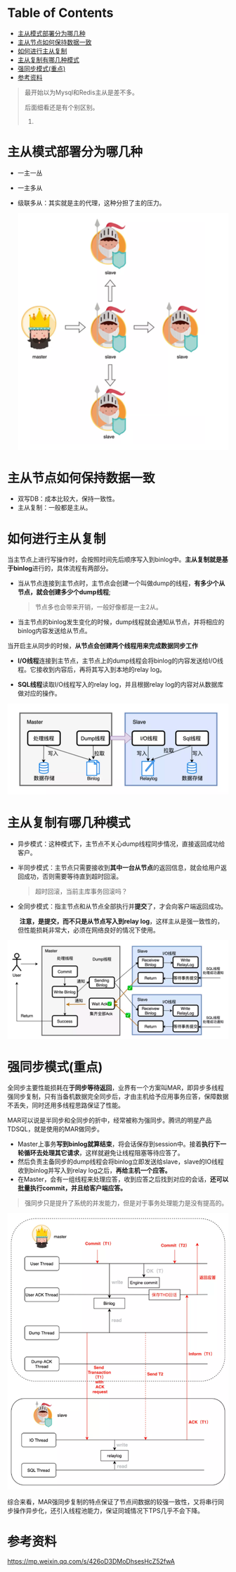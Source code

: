 # Table of Contents

* [主从模式部署分为哪几种](#主从模式部署分为哪几种)
* [主从节点如何保持数据一致](#主从节点如何保持数据一致)
* [如何进行主从复制](#如何进行主从复制)
* [主从复制有哪几种模式](#主从复制有哪几种模式)
* [强同步模式(重点)](#强同步模式重点)
* [参考资料](#参考资料)




> 最开始以为Mysql和Redis主从是差不多。
>
> 后面细看还是有个别区别。
>
> 1.



# 主从模式部署分为哪几种

+ 一主一丛

+ 一主多从

+ 级联多从：其实就是主的代理，这种分担了主的压力。

  ![image-20211128200551999](.images/image-20211128200551999.png)



# 主从节点如何保持数据一致

+ 双写DB：成本比较大，保持一致性。
+ 主从复制：一般都是主从。



# 如何进行主从复制


当主节点上进行写操作时，会按照时间先后顺序写入到binlog中。**主从复制就是基于binlog**进行的，具体流程有两部分。

+ 当从节点连接到主节点时，主节点会创建一个叫做dump的线程，**有多少个从节点，就会创建多少个dump线程**;

  > 节点多也会带来开销，一般好像都是一主2从。

+ 当主节点的binlog发生变化的时候，dump线程就会通知从节点，并将相应的binlog内容发送给从节点。

当开启主从同步的时候，**从节点会创建两个线程用来完成数据同步工作**

+ **I/O线程**连接到主节点，主节点上的dump线程会将binlog的内容发送给I/O线程。它接收到内容后，再将其写入到本地的relay log。

+ **SQL线程**读取I/O线程写入的relay log，并且根据relay log的内容对从数据库做对应的操作。



![](.images/下载-1638101633468.png)



# 主从复制有哪几种模式

+ 异步模式：这种模式下，主节点不关心dump线程同步情况，直接返回成功给客户。

+ 半同步模式：主节点只需要接收到**其中一台从节点**的返回信息，就会给用户返回成功，否则需要等待直到超时回滚。

  > 超时回滚，当前主库事务回滚吗？

+ 全同步模式：指主节点和从节点全部执行并**提交**了，才会向客户端返回成功。

  ​	**注意，是提交，而不只是从节点写入到relay log**，这样主从是强一致性的，但性能损耗非常大，必须在网络良好的情况下使用。

![](.images/下载-1638102059147.png)



# 强同步模式(重点)

全同步主要性能损耗在**于同步等待返回**，业界有一个方案叫MAR，即异步多线程强同步复制，只有当备机数据完全同步后，才由主机给予应用事务应答，保障数据不丢失，同时还用多线程思路保证了性能。

MAR可以说是半同步和全同步的折中，经常被称为强同步。腾讯的明星产品TDSQL，就是使用的MAR做同步。



+ Master上事务**写到binlog就算结束**，将会话保存到session中。接着**执行下一轮循环去处理其它请求**，这样就避免让线程阻塞等待应答了。
+ 然后负责主备同步的dump线程会将binlog立即发送给slave，slave的IO线程收到binlog并写入到relay log之后，**再给主机一个应答。**
+ 在Master，会有一组线程来处理应答，收到应答之后找到对应的会话，**还可以批量执行commit，并且给客户端应答。**

> 强同步只是提升了系统的并发能力，但是对于事务处理能力是没有提高的。



![](.images/下载-1638102530895.png)

综合来看，MAR强同步复制的特点保证了节点间数据的较强一致性，又将串行同步操作异步化，还引入线程池能力，保证同城情况下TPS几乎不会下降。





# 参考资料

https://mp.weixin.qq.com/s/426oD3DMoDhsesHcZ52fwA
